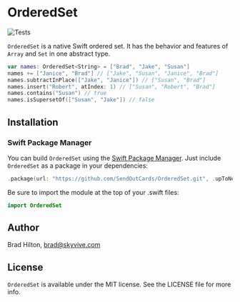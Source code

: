 # OrderedSet

![Tests](https://github.com/paulofaria/OrderedSet/workflows/Tests/badge.svg)

`OrderedSet` is a native Swift ordered set. It has the behavior and features of `Array` and `Set` in one abstract type.
```swift
var names: OrderedSet<String> = ["Brad", "Jake", "Susan"]
names += ["Janice", "Brad"] // ["Jake", "Susan", "Janice", "Brad"]
names.subtractInPlace(["Jake", "Janice"]) // ["Susan", "Brad"]
names.insert("Robert", atIndex: 1) // ["Susan", "Robert", "Brad"]
names.contains("Susan") // true
names.isSupersetOf(["Susan", "Jake"]) // false
```

## Installation

### Swift Package Manager
You can build `OrderedSet` using the [Swift Package Manager](https://github.com/apple/swift-package-manager). Just include `OrderedSet` as a package in your dependencies:

```swift
.package(url: "https://github.com/SendOutCards/OrderedSet.git", .upToNextMajor(from: "6.0.0")),
```

Be sure to import the module at the top of your .swift files:
```swift
import OrderedSet
```

## Author

Brad Hilton, brad@skyvive.com

## License

`OrderedSet` is available under the MIT license. See the LICENSE file for more info.
